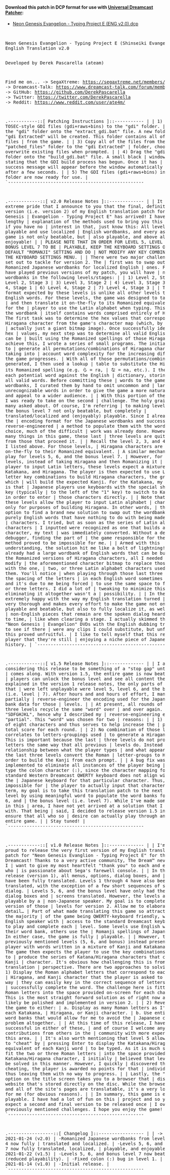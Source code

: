 #### Download this patch in DCP format for use with <a href="https://github.com/DerekPascarella/UniversalDreamcastPatcher">Universal Dreamcast Patcher</a>:
  * <a href="https://drive.google.com/file/d/1Ga7CaZKISszBWBu2wv6a5aHm377hqSu7/view?usp=sharing">Neon Genesis Evangelion - Typing Project E (ENG v2.0).dcp</a>
<br>
<pre>
Neon Genesis Evangelion - Typing Project E (Shinseiki Evangelion - Typing E Keikaku)
English Translation v2.0

Developed by Derek Pascarella (ateam)

Find me on...
 -> SegaXtreme: https://segaxtreme.net/members/ubik.21655/
 -> Dreamcast-Talk: https://www.dreamcast-talk.com/forum/memberlist.php?mode=viewprofile&u=5766
 -> GitHub: https://github.com/DerekPascarella
 -> Twitter: https://twitter.com/DerekPascarella
 -> Reddit: https://www.reddit.com/user/ate4m/


.-----------::[ Patching Instructions ]::-----------
|
| 1) Copy TOSEC-style GDI files (gdi+raws+bins) to the "gdi" folder.
|
| 2) Drag the "gdi" folder onto the "extract_gdi.bat" file.  A new folder called
|    "gdi Extracted" will be created.  This folder contains all of the data files
|    from the game.
|
| 3) Copy all of the files from the "patched_files" folder to the "gdi Extracted"
|    folder, choosing to overwrite existing files when prompted.
|
| 4) Drag the "gdi Extracted" folder onto the "build_gdi.bat" file.  A small black
|    window will open stating that the GDI build process has begun.  Once it has
|    completed, a success message will appear before the window automatically
|    closes after a few seconds.
|
| 5) The GDI files (gdi+raws+bins) in the "gdi" folder are now ready for use.
|
`---------------------------------------------------


.------------::[ v2.0 Release Notes ]::-------------
|
| It is with extreme pride that I announce to you that the final, definitive
| version (i.e. version 2) of my English translation patch for "Neon Genesis
| Evangelion - Typing Project E" has arrived!  I have included a lengthy
| explanation of the methods used to bring you this release, but if you have no
| interest in that, just know this: All levels are playable and use localized
| English wordbanks, and every aspect of the game is not only beatable, but
| also playable, and above all, enjoyable!
|
| PLEASE NOTE THAT IN ORDER FOR LEVEL 5, LEVEL 6, AND THE BONUS LEVEL 7 TO BE
| PLAYABLE, KEEP THE KEYBOARD SETTINGS ON THE DEFAULT "ROMANJI" SETTING AND DO
| NOT MODIFY ANY KEY COMBINATIONS IN THE KEYBOARD SETTINGS MENU.
| 
| There were two major challenges that I set out to tackle for version 2.  The
| first was to swap out any Romanized Japanese wordbanks for localized English
| ones.  For those who have played previous versions of my patch, you will have
| noticed these wordbanks in the following levels/stages:
|
|   1) Level 2, Stage 2
|   2) Level 2, Stage 3
|   3) Level 3, Stage 2
|   4) Level 3, Stage 3
|   5) Level 4, Stage 1
|   6) Level 4, Stage 2
|   7) Level 4, Stage 3
|
| The wordbank format expected by these levels is unlike all other levels that
| use English words.  For these levels, the game was designed to take Hiragana
| and then translate it on-the-fly to its Romanized equivalent in order for the
| player to use the Latin alphabet when typing.  This means that the wordbank
| itself contains words comprised entirely of Hiragana.
|
| The first task was to determine the hex values that correspond to each
| Hiragana character from the game's character map (which, by the way, is
| actually just a giant bitmap image).  Once successfully identifying the hex
| values, my next step was to determine all valid English words that can be
| built using the Romanized spellings of those Hiragana.
|
| To achieve this, I wrote a series of small programs.  The initial step was to
| generate all permutations/combinations of Hiragana characters, taking into
| account word complexity for the increasing difficulty as the game progresses.
| With all of those permutations/combinations generated, I then used a lookup
| table to substitute the Hiragana with its Romanized spelling (e.g. ら = ra,
| な = na, etc.).  I then compared each potential word against the English
| dictionary, storing separately all valid words.  Before committing these
| words to the game's wordbanks, I curated them by hand to omit uncommon and
| largely unrecognizable words in order to give the game a more natural feeling
| and appeal to a wider audience.
|
| With this portion of the game done, I was ready to take on the second
| challenge. The holy grail that so many asked about.  Of course, I'm referring
| to making levels 5, 6, and the bonus level 7 not only beatable, but completely
| translated/localized and (enjoyably) playable.  Since I already cracked the
| encoding format for the Japanese wordbanks and successfully reverse-engineered
| a method to populate them with the words of my choice, much of the difficult
| work was already done.  However, like so many things in this game, these last
| three levels are quite different from those that proceed it.
|
| Recall the level 2, 3, and 4 stages that I listed above.  For those levels,
| Hiragana characters are translated on-the-fly to their Romanized equivalent.
| A similar mechanism is at play for levels 5, 6, and the bonus level 7.
| However, for these levels, instead of taking Hiragana and then Romanizing it
| for the player to input Latin letters, these levels expect a mixture of
| Kanji, Katakana, and Hiragana.  The player is then expected to use Latin
| letter key combinations to build Hiragana characters, the groupings of which
| will build the expected Kanji.  For the Katakana, my assumption is that
| Japanese players use keyboards with the special shift/toggle key (typically
| to the left of the "1" key) to switch to Katakana mode in order to enter
| those characters directly.
|
| Note that even though these levels allow the player to input Latin alphabet
| characters, it's only for purposes of building Hiragana.  In other words,
| there was no option to find a brand new solution to swap out the wordbank
| with purely English words that have nothing to do with being made of Hiragana
| characters.  I tried, but as soon as the series of Latin alphabet characters
| I inputted were recognized as one that builds a Hiragana character, my text
| was immediately converted.  Without a decent debugger, finding the part of
| the game responsible for the input method proved to be impossible for me.
|
| Armed with this understanding, the solution hit me like a bolt of lightning!
| Since I already had a large wordbank of English words that can be built with
| the Romanized versions of Hiragana characters, all I needed to do was modify
| the aforementioned character bitmap to replace those Hiragana with the one,
| two, or three Latin alphabet characters used to build them.  You'll notice
| when playing through those last three levels that the spacing of the letters
| in each English word sometimes appears odd, and it's due to me being forced
| to use the same space to fit one, two, or three letters.  I did a lot of
| tweaking to minimize this effect, but eliminating it altogether wasn't a
| possibility.
|
| In the end, I'm extremely happy with the way my English translation turned
| out.  It's very thorough and makes every effort to make the game not only
| playable and beatable, but also to fully localize it, as well.  The only
| non-English pieces that remain are the spoken dialog heard from time to time,
| like when clearing a stage.  I actually skimmed through my "Neon Genesis
| Evangelion" DVDs with the English dubbing track on them to see if there
| were any clips I could substitute, but unfortunately this proved unfruitful.
| I like to tell myself that this reminds the player that they're still
| enjoying a niche piece of Japanese Dreamcast history.
|
`---------------------------------------------------


.------------::[ v1.5 Release Notes ]::-------------
|
| I am considering this release to be something of a "stop gap" until version 2
| comes along.  With version 1.5, the entire game is now beatable so that
| players can unlock the bonus level and see all content therein.
|
| As explained in the version 1 release notes, the only parts of the game that
| were left unplayable were level 5, level 6, and the bonus level (i.e. level
| 7).  After hours and and hours of effort, I managed to partially
| reverse-engineer the encoding used for the Japanese word bank data for those
| levels.
|
| At present, all rounds of these last three levels recycle the same "word" over
| and over again.  That word is "SDFGHJKL", hence why I described my
| reverse-engineering efforts as "partial".  This "word" was chosen for two
| reasons:
|
|   1) It consists of eight characters and thus serves to help increase the
|      player's total score for each round.
|
|   2) No combination of those letters correlates to letters-groupings used
|      to generate a Hiragana character.  This is important because the last
|      three levels do not process Roman letters the same way that all previous
|      levels do.  Instead of a 1:1 relationship between what the player types
|      and what appears on-screen, the last three levels convert the Roman
|      letter-groups to Hiragana in order to build the Kanji from each prompt.
|
| A bug fix was also implemented to eliminate all instances of the player being
| required to type the colon character (:), since the character mapping for the
| standard Western Dreamcast QWERTY keyboard does not align with that of the
| Japanese keyboard for that particular character.  Thus, it was impossible for
| the player to actually input that character.
|
| Long term, my goal is to take this translation patch to the next and final
| level by using meaningful word to populate the word banks for level 5, 6, and
| the bonus level (i.e. level 7).  While I've made some progress in this
| area, I have not yet arrived at a solution that I am happy with.  That being
| said, I decided to release version 1.5 in order to ensure that all who so
| desire can actually play through and beat the entire game.
|
| Stay tuned!
|
`---------------------------------------------------


.------------::[ v1.0 Release Notes ]::-------------
|
| I'm very proud to release the very first version of my English translation
| patch for "Neon Genesis Evanglion - Typing Project E" for the Sega
| Dreamcast!  Thanks to a very active community, The Dream™ never dies and I
| want to give my most heartfelt "thank you" to each and every person who
| is passionate about Sega's farewell console.
| 
| In this initial release (version 1), all menus, options, dialog boxes, and
| screens have been fully translated.  Levels 1 through 4 have also been fully
| translated, with the exception of a few short sequences of spoken dialog.
| Levels 5, 6, and the bonus level have only had their menus, dialog boxes and
| screens translated.  However, the levels are not yet playable by a
| non-Japanese speaker.  My goal is to complete a playable version of those
| levels for version 2.  Allow me to elaborate with more detail…
| Part of what made translating this game so attractive to me is the majority
| of the game being QWERTY-keyboard friendly, where an English speaker with
| access to the standard Dreamcast keyboard is able to play and complete each
| level.  Some levels use English words for their word bank, others use the
| Romanji spellings of Japanese words.  In either case, the game is fully
| playable.
| 
| However, the previously mentioned levels (5, 6, and bonus) instead present
| the player with words written in a mixture of Kanji and Katakana/Hiragana.
| The game then expects the player to use the key combinations necessary to
| produce the series of Katana/Hiragana characters that construct one Kanji
| character.  It's obvious how challenging this is from a translation
| perspective.  There are two approaches to solving this:
|
|   1) Display the Roman alphabet letters that correspond to each Katakana,
|      Hiragana, and Kanji character that the player is asked to type, this way
|      they can easily key in the correct sequence of letters in order to
|      successfully complete the word.  The challenge here is fitting the
|      Roman letters into the space provided on-screen for each character.
|      This is the most straight forward solution as of right now and will
|      likely be polished and implemented in version 2.
|
|   2) Reverse-engineer the game to either:
|        a. Display as many Roman letters as I'd like for each Katakana,
|           Hiragana, or Kanji character.
|        b. Use entirely custom word banks that would allow for me to avoid the
|           Japanese character problem altogether.
|
| At this time of this release, I have not been successful in either of these,
| and of course I welcome any and all contributions from others in the
| community with more experience in this area.
|
| It's also worth mentioning that level 5 allows the player to "cheat" by
| pressing Enter to display the Katakana/Hiragana equivalent of each Kanji word
| to be typed.  As it is much simpler to fit the two or three Roman letters
| into the space provided for each Katakana/Hiragana character, I initially
| believed that level 5 could be solved in this manner.  However, I quickly
| discovered that by cheating, the player is awarded no points for that
| individual word, thus leaving them with no way to progress.
|
| Lastly, the "WEBPAGE" option on the title screen takes you to a browser that
| displays a website that's stored directly on the disc.  While the browser's
| menu and all of the site's pages are translatable, it's a very low priority
| for me (for obvious reasons).
|
| In summary, this game is extremely playable.  I have had a lot of fun on this
| project and so you can expect a second and final version to be released once
| I overcome the previously mentioned challenges.  I hope you enjoy the game!
|
`---------------------------------------------------


.-----------------::[ Changelog ]::-----------------
|
| -> 2021-01-24 (v2.0)
|      -Romanized Japanese wordbanks from levels 2, 3, and 4 now fully
|       translated and localized.
|      -Levels 5, 6, and bonus level 7 now fully translated, localized,
|       playable, and enjoyable.
|
| -> 2021-01-22 (v1.5)
|      -Levels 5, 6, and bonus level 7 now beatable (reduced playability).
|      -Fixed colon (:) bug in level 1.
|
| -> 2021-01-14 (v1.0)
|      -Initial release.
|
`---------------------------------------------------
</pre>
